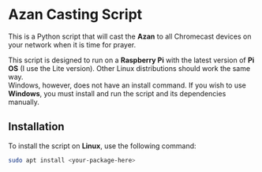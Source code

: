 # Azan Casting Script

This is a Python script that will cast the **Azan** to all Chromecast devices on your network when it is time for prayer.

This script is designed to run on a **Raspberry Pi** with the latest version of **Pi OS** (I use the Lite version). Other Linux distributions should work the same way.  
Windows, however, does not have an install command. If you wish to use **Windows**, you must install and run the script and its dependencies manually.

## Installation

To install the script on **Linux**, use the following command:

```bash
sudo apt install <your-package-here>
